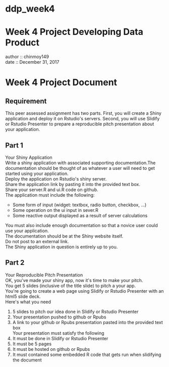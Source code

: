 # ddp_week4
# Week 4 Project Developing Data Product
author :: chinmoy149<br>date :: December 31, 2017

# Week 4 Project Document

## Requirement

This peer assessed assignment has two parts. First, you will create a Shiny application and deploy it on Rstudio's servers. Second, you will use Slidify or Rstudio Presenter to prepare a reproducible pitch presentation about your application.

## Part 1

Your Shiny Application<br>Write a shiny application with associated supporting documentation.The documentation should be thought of as whatever a user will need to get started using your application.<br>Deploy the application on Rstudio's shiny server.<br>Share the application link by pasting it into the provided text box.<br>Share your server.R and ui.R code on github.<br>The application must include the following:
<ol style="list-style-type:circle">
  <li>Some form of input (widget: textbox, radio button, checkbox, ...)</li>
  <li>Some operation on the ui input in sever.R</li>
  <li>Some reactive output displayed as a result of server calculations</li></ol>
You must also include enough documentation so that a novice user could use your application.<br>The documentation should be at the Shiny website itself.<br>Do not post to an external link.<br>The Shiny application in question is entirely up to you.

## Part 2

Your Reproducible Pitch Presentation<br>OK, you've made your shiny app, now it's time to make your pitch.<br>You get 5 slides (inclusive of the title slide) to pitch a your app.<br>You're going to create a web page using Slidify or Rstudio Presenter with an html5 slide deck.<br>Here's what you need<br>
1. 5 slides to pitch our idea done in Slidify or Rstudio Presenter
2. Your presentation pushed to github or Rpubs
3. A link to your github or Rpubs presentation pasted into the provided text box
<br>Your presentation must satisfy the following
1. It must be done in Slidify or Rstudio Presenter
2. It must be 5 pages
3. It must be hosted on github or Rpubs
4. It must contained some embedded R code that gets run when slidifying the document
